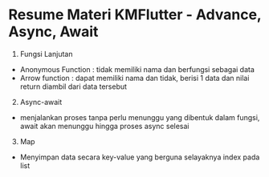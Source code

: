 # Resume Materi KMFlutter - Advance, Async, Await

1) Fungsi Lanjutan
* Anonymous Function : tidak memiliki nama dan berfungsi sebagai data
* Arrow function : dapat memiliki nama dan tidak, berisi 1 data dan nilai return diambil dari data tersebut
2) Async-await
* menjalankan proses tanpa perlu menunggu yang dibentuk dalam fungsi, await akan menunggu hingga proses async selesai
3) Map
* Menyimpan data secara key-value yang berguna selayaknya index pada list
